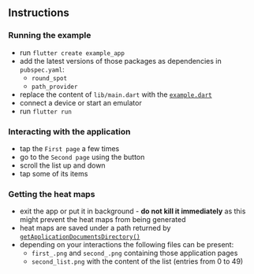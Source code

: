 ## Instructions

### Running the example
- run `flutter create example_app`
- add the latest versions of those packages as dependencies in `pubspec.yaml`:
  - `round_spot`
  - `path_provider`
- replace the content of `lib/main.dart` with the 
[`example.dart`](https://github.com/stasgora/round-spot/blob/master/example/example.dart)
- connect a device or start an emulator
- run `flutter run`

### Interacting with the application
- tap the `First page` a few times
- go to the `Second page` using the button
- scroll the list up and down
- tap some of its items

### Getting the heat maps
- exit the app or put it in background - **do not kill it immediately** as this might prevent the heat maps from being generated
- heat maps are saved under a path returned by
[`getApplicationDocumentsDirectory()`](https://pub.dev/documentation/path_provider/latest/path_provider/getApplicationDocumentsDirectory.html)
- depending on your interactions the following files can be present:
  - `first_.png` and `second_.png` containing those application pages
  - `second_list.png` with the content of the list (entries from 0 to 49)
